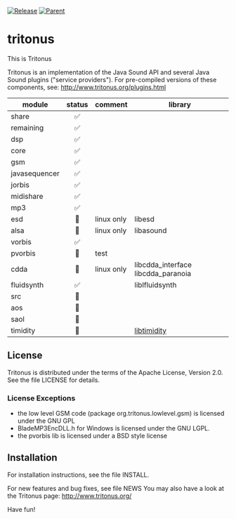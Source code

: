 [![Release](https://jitpack.io/v/umjammer/tritonus.svg)](https://jitpack.io/#umjammer/tritonus) [![Parent](https://img.shields.io/badge/Parent-vavi--sound--sandbox-pink)](https://github.com/umjammer/vavi-sound-sandbox)

# tritonus

This is Tritonus

Tritonus is an implementation of the Java Sound API and several 
Java Sound plugins ("service providers"). For pre-compiled
versions of these components, see: 
http://www.tritonus.org/plugins.html

| module        | status | comment | library |
|---------------|:------:|---------|---------|
| share         | ✅    |         | |
| remaining     | ✅    |         | |
| dsp           | ✅    |         | |
| core          | ✅    |         | |
| gsm           | ✅    |         | |
| javasequencer | ✅    |         | |
| jorbis        | ✅    |         | |
| midishare     | ✅    |         | |
| mp3           | ✅    |         | |
| esd           | 🚫    | linux only | libesd |
| alsa          | 🚫    | linux only | libasound |
| vorbis        | ✅    |         | |
| pvorbis       | 🚧    | test | |
| cdda          | 🚫    | linux only | libcdda_interface libcdda_paranoia |
| fluidsynth    | ✅    |         | liblfluidsynth |
| src           | 🚫    |         | |
| aos           | 🚫    |         | |
| saol          | 🚫    |         | |
| timidity      | 🚧    |         | [libtimidity](https://github.com/sezero/libtimidity) |


## License
Tritonus is distributed under the terms of the Apache License,
Version 2.0. See the file LICENSE for details.

### License Exceptions
- the low level GSM code (package org.tritonus.lowlevel.gsm)
  is licensed under the GNU GPL
- BladeMP3EncDLL.h for Windows is licensed under the GNU LGPL.
- the pvorbis lib is licensed under a BSD style license

## Installation
For installation instructions, see the file INSTALL.

For new features and bug fixes, see file NEWS
You may also have a look at the Tritonus page:
http://www.tritonus.org/

Have fun!
